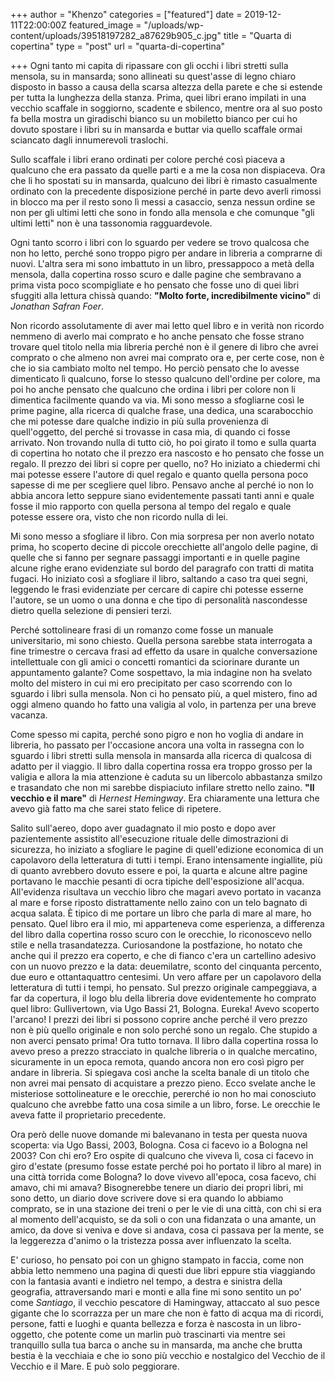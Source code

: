 +++
author = "Khenzo"
categories = ["featured"]
date = 2019-12-11T22:00:00Z
featured_image = "/uploads/wp-content/uploads/39518197282_a87629b905_c.jpg"
title = "Quarta di copertina"
type = "post"
url = "quarta-di-copertina"

+++
Ogni tanto mi capita di ripassare con gli occhi i libri stretti sulla mensola, su in mansarda; sono allineati su quest'asse di legno chiaro disposto in basso a causa della scarsa altezza della parete e che si estende per tutta la lunghezza della stanza. Prima, quei libri erano impilati in una vecchio scaffale in soggiorno, scadente e sbilenco, mentre ora al suo posto fa bella mostra un giradischi bianco su un mobiletto bianco per cui ho dovuto spostare i libri su in mansarda e buttar via quello scaffale ormai sciancato dagli innumerevoli traslochi. 

Sullo scaffale i libri erano ordinati per colore perché così piaceva a qualcuno che era passato da quelle parti e a me la cosa non dispiaceva. Ora che li ho spostati su in mansarda, qualcuno dei libri è rimasto casualmente ordinato con la precedente disposizione perché in parte devo averli rimossi in blocco ma per il resto sono lì messi a casaccio, senza nessun ordine se non per gli ultimi letti che sono in fondo alla mensola e che comunque "gli ultimi letti" non è una tassonomia ragguardevole. 

Ogni tanto scorro i libri con lo sguardo per vedere se trovo qualcosa che non ho letto, perché sono troppo pigro per andare in libreria a comprarne di nuovi. L'altra sera mi sono imbattuto in un libro, pressappoco a metà della mensola, dalla copertina rosso scuro e dalle pagine che sembravano a prima vista poco scompigliate e ho pensato che fosse uno di quei libri sfuggiti alla lettura chissà quando: **"Molto forte, incredibilmente vicino"** di _Jonathan Safran Foer_. 

Non ricordo assolutamente di aver mai letto quel libro e in verità non ricordo nemmeno di averlo mai comprato e ho anche pensato che fosse strano trovare quel titolo nella mia libreria perché non è il genere di libro che avrei comprato o che almeno non avrei mai comprato ora e, per certe cose, non è che io sia cambiato molto nel tempo. Ho perciò pensato che lo avesse dimenticato lì qualcuno, forse lo stesso qualcuno dell'ordine per colore, ma poi ho anche pensato che qualcuno che ordina i libri per colore non li dimentica facilmente quando va via. Mi sono messo a sfogliarne così le prime pagine, alla ricerca di qualche frase, una dedica, una scarabocchio che mi potesse dare qualche indizio in più sulla provenienza di quell'oggetto, del perché si trovasse in casa mia, di quando ci fosse arrivato. Non trovando nulla di tutto ciò, ho poi girato il tomo e sulla quarta di copertina ho notato che il prezzo era nascosto e ho pensato che fosse un regalo. Il prezzo dei libri si copre per quello, no? Ho iniziato a chiedermi chi mai potesse essere l'autore di quel regalo e quanto quella persona poco sapesse di me per scegliere quel libro. Pensavo anche al perché io non lo abbia ancora letto seppure siano evidentemente passati tanti anni e quale fosse il mio rapporto con quella persona al tempo del regalo e quale potesse essere ora, visto che non ricordo nulla di lei.

Mi sono messo a sfogliare il libro. Con mia sorpresa per non averlo notato prima, ho scoperto decine di piccole orecchiette all'angolo delle pagine, di quelle che si fanno per segnare passaggi importanti e in quelle pagine alcune righe erano evidenziate sul bordo del paragrafo con tratti di matita fugaci. Ho iniziato così a sfogliare il libro, saltando a caso tra quei segni, leggendo le frasi evidenziate per cercare di capire chi potesse esserne l'autore, se un uomo o una donna e che tipo di personalità nascondesse dietro quella selezione di pensieri terzi. 

Perché sottolineare frasi di un romanzo come fosse un manuale universitario, mi sono chiesto. Quella persona sarebbe stata interrogata a fine trimestre o cercava frasi ad effetto da usare in qualche conversazione intellettuale con gli amici o concetti romantici da sciorinare durante un appuntamento galante? Come sospettavo, la mia indagine non ha svelato molto del mistero in cui mi ero precipitato per caso scorrendo con lo sguardo i libri sulla mensola. Non ci ho pensato più, a quel mistero, fino ad oggi almeno quando ho fatto una valigia al volo, in partenza per una breve vacanza. 

Come spesso mi capita, perché sono pigro e non ho voglia di andare in libreria, ho passato per l'occasione ancora una volta in rassegna con lo sguardo i libri stretti sulla mensola in mansarda alla ricerca di qualcosa di adatto per il viaggio. Il libro dalla copertina rossa era troppo grosso per la valigia e allora la mia attenzione è caduta su un libercolo abbastanza smilzo e trasandato che non mi sarebbe dispiaciuto infilare stretto nello zaino. **"Il vecchio e il mare"** di _Hernest Hemingway_. Era chiaramente una lettura che avevo già fatto ma che sarei stato felice di ripetere. 

Salito sull'aereo, dopo aver guadagnato il mio posto e dopo aver pazientemente assistito all'esecuzione rituale delle dimostrazioni di sicurezza, ho iniziato a sfogliare le pagine  di quell'edizione economica di un capolavoro della letteratura di tutti i tempi. Erano intensamente ingiallite, più di quanto avrebbero dovuto essere e poi, la quarta e alcune altre pagine portavano le macchie pesanti di ocra tipiche dell'esposizione all'acqua. All'evidenza risultava un vecchio libro che magari avevo portato in vacanza al mare e forse riposto distrattamente nello zaino con un telo bagnato di acqua salata. È tipico di me portare un libro che parla di mare al mare, ho pensato.  Quel libro era il mio, mi apparteneva come esperienza, a differenza del libro dalla copertina rosso scuro con le orecchie, lo riconoscevo nello stile e nella trasandatezza. Curiosandone la postfazione, ho notato che anche qui il prezzo era coperto, e che di fianco c'era un cartellino adesivo con un nuovo prezzo e la data: deuemilatre, sconto del cinquanta percento, due euro e ottantaquattro centesimi. Un vero affare per un capolavoro della letteratura di tutti i tempi, ho pensato. Sul prezzo originale campeggiava, a far da copertura, il logo blu della libreria dove evidentemente ho comprato quel libro: Gullivertown, via Ugo Bassi 21, Bologna. Eureka! Avevo scoperto l'arcano! I prezzi dei libri si possono coprire anche perché il vero prezzo non è più quello originale e non solo perché sono un regalo. Che stupido a non averci pensato prima! Ora tutto tornava. Il libro dalla copertina rossa lo avevo preso a prezzo stracciato in qualche libreria o in qualche mercatino, sicuramente in un epoca remota, quando ancora non ero così pigro per andare in libreria. Si spiegava così anche la scelta banale di un titolo che non avrei mai pensato di acquistare a prezzo pieno. Ecco svelate anche le misteriose sottolineature e le orecchie, pererché io non ho mai conosciuto qualcuno che avrebbe fatto una cosa simile a un libro, forse. Le orecchie le aveva fatte il proprietario precedente. 

Ora però delle nuove domande mi balevanano in testa per questa nuova scoperta: via Ugo Bassi, 2003, Bologna. Cosa ci facevo io a Bologna nel 2003? Con chi ero? Ero ospite di qualcuno che viveva lì, cosa ci facevo in giro d'estate (presumo fosse estate perché poi ho portato il libro al mare) in una città torrida come Bologna? Io dove vivevo all'epoca, cosa facevo, chi amavo, chi mi amava? Bisognerebbe tenere un diario dei propri libri, mi sono detto, un diario dove scrivere dove si era quando lo abbiamo comprato, se in una stazione dei treni o per le vie di una città, con chi si era al momento dell'acquisto, se da soli o con una fidanzata o una amante, un amico, da dove si veniva e dove si andava, cosa ci passava per la mente, se la leggerezza d'animo o la tristezza possa aver influenzato la scelta. 

E' curioso, ho pensato poi con un ghigno stampato in faccia, come non abbia letto nemmeno una pagina di questi due libri eppure stia viaggiando con la fantasia avanti e indietro nel tempo, a destra e sinistra della geografia, attraversando mari e monti e alla fine mi sono sentito un po' come _Santiago_, il vecchio pescatore di Hamingway, attaccato al suo pesce gigante che lo scorrazza per un mare che non è fatto di acqua ma di ricordi, persone, fatti e luoghi e quanta bellezza e forza è nascosta in un libro-oggetto, che potente come un marlin può trascinarti via mentre sei tranquillo sulla tua barca o anche su in mansarda, ma anche che brutta bestia è la vecchiaia e che io sono più vecchio e nostalgico del Vecchio de il Vecchio e il Mare. E può solo peggiorare.